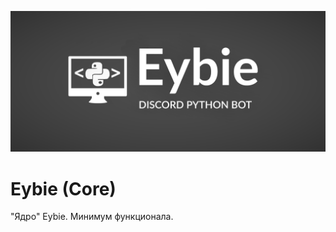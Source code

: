 ![](https://raw.githubusercontent.com/Eyndjl/eybie-core/main/logo.png)
# Eybie (Core)
"Ядро" Eybie. Минимум функционала.
